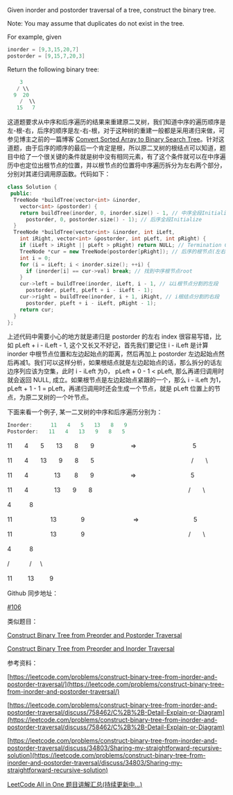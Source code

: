 Given inorder and postorder traversal of a tree, construct the binary tree.

Note: You may assume that duplicates do not exist in the tree.

For example, given

```cpp
inorder = [9,3,15,20,7]
postorder = [9,15,7,20,3]
```

Return the following binary tree:

```cpp
    3
   / \\
  9  20
    /  \\
   15   7
```

这道题要求从中序和后序遍历的结果来重建原二叉树，我们知道中序的遍历顺序是左-根-右，后序的顺序是左-右-根，对于这种树的重建一般都是采用递归来做，可参见博主之前的一篇博客 [Convert Sorted Array to Binary Search Tree](http://www.cnblogs.com/grandyang/p/4295245.html)。针对这道题，由于后序的顺序的最后一个肯定是根，所以原二叉树的根结点可以知道，题目中给了一个很关键的条件就是树中没有相同元素，有了这个条件就可以在中序遍历中也定位出根节点的位置，并以根节点的位置将中序遍历拆分为左右两个部分，分别对其递归调用原函数。代码如下：

```cpp
class Solution {
 public:
  TreeNode *buildTree(vector<int> &inorder,
    vector<int> &postorder) {
    return buildTree(inorder, 0, inorder.size() - 1, // 中序全段Initialize
      postorder, 0, postorder.size() - 1); // 后序全段Initialize
  }
  TreeNode *buildTree(vector<int> &inorder, int iLeft,
    int iRight, vector<int> &postorder, int pLeft, int pRight) {
    if (iLeft > iRight || pLeft > pRight) return NULL; // Termination Condition
    TreeNode *cur = new TreeNode(postorder[pRight]); // 后序的根节点(左右根)
    int i = 0;
    for (i = iLeft; i < inorder.size(); ++i) {
      if (inorder[i] == cur->val) break; // 找到中序根节点root
    }
    cur->left = buildTree(inorder, iLeft, i - 1, // 以i根节点分割的左段
      postorder, pLeft, pLeft + i - iLeft - 1);
    cur->right = buildTree(inorder, i + 1, iRight, // i根结点分割的右段
      postorder, pLeft + i - iLeft, pRight - 1);
    return cur;
  }
};
```

上述代码中需要小心的地方就是递归是 postorder 的左右 index 很容易写错，比如 pLeft + i - iLeft - 1, 这个又长又不好记，首先我们要记住 i - iLeft 是计算 inorder 中根节点位置和左边起始点的距离，然后再加上 postorder 左边起始点然后再减1。我们可以这样分析，如果根结点就是左边起始点的话，那么拆分的话左边序列应该为空集，此时 i - iLeft 为0， pLeft + 0 - 1 \< pLeft, 那么再递归调用时就会返回 NULL, 成立。如果根节点是左边起始点紧跟的一个，那么 i - iLeft 为1， pLeft + 1 - 1 = pLeft，再递归调用时还会生成一个节点，就是 pLeft 位置上的节点，为原二叉树的一个叶节点。

下面来看一个例子, 某一二叉树的中序和后序遍历分别为：

```cpp
Inorder:　　 　11　　4　　5　　13　　8　　9
Postorder:　　11　　4　　13　　9　　8　　5
```

11　　4　　5　　13　　8　　9　　　　　　=>　　　　　　　　　 5

11　　4　　13　　9　　8　　5　　　　　　　　　　　　　　　　/　　\\

11　　4　　 　　13　　 8　　9　　　　　　=>　　　　　　　　　5

11　　4　　　　 13　　9　　8　　 　　　　　　　　　　　　　  /　　\\

4　　　8

11　　　　 　　13　　　　9　　　　　　　　=>　　　　　　　　　5

11　　　　　　 13　　　　9　　　　 　　　　　　　　　　　　   /　　\\

4　　　8

/　　　 /     \\

11　　  13　　  9

Github 同步地址：

[#106](https://github.com/grandyang/leetcode/issues/106)

类似题目：

[Construct Binary Tree from Preorder and Postorder Traversal](https://www.cnblogs.com/grandyang/p/10909191.html)

[Construct Binary Tree from Preorder and Inorder Traversal](http://www.cnblogs.com/grandyang/p/4296500.html)

参考资料：

[https://leetcode.com/problems/construct-binary-tree-from-inorder-and-postorder-traversal/](https://leetcode.com/problems/construct-binary-tree-from-inorder-and-postorder-traversal/)

[https://leetcode.com/problems/construct-binary-tree-from-inorder-and-postorder-traversal/discuss/758462/C%2B%2B-Detail-Explain-or-Diagram](https://leetcode.com/problems/construct-binary-tree-from-inorder-and-postorder-traversal/discuss/758462/C%2B%2B-Detail-Explain-or-Diagram)

[https://leetcode.com/problems/construct-binary-tree-from-inorder-and-postorder-traversal/discuss/34803/Sharing-my-straightforward-recursive-solution](https://leetcode.com/problems/construct-binary-tree-from-inorder-and-postorder-traversal/discuss/34803/Sharing-my-straightforward-recursive-solution)

[LeetCode All in One 题目讲解汇总(持续更新中...)](http://www.cnblogs.com/grandyang/p/4606334.html)
